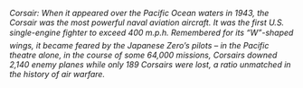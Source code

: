 *Corsair: When it appeared over the Pacific Ocean waters in 1943, the Corsair was the most powerful naval aviation aircraft. It was the first U.S. single-engine fighter to exceed 400 m.p.h. Remembered for its “W”-shaped wings, it became feared by the Japanese Zero’s pilots – in the Pacific theatre alone, in the course of some 64,000 missions, Corsairs downed 2,140 enemy planes while only 189 Corsairs were lost, a ratio unmatched in the history of air warfare.*

